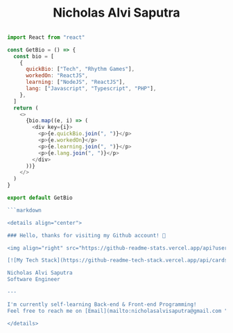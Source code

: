 <h1 align="center"> Nicholas Alvi Saputra </h1>

```javascript

import React from "react"

const GetBio = () => {
  const bio = [
    {
      quickBio: ["Tech", "Rhythm Games"],
      workedOn: "ReactJS",
      learning: ["NodeJS", "ReactJS"],
      lang: ["Javascript", "Typescript", "PHP"],
    },
  ]
  return (
    <>
      {bio.map((e, i) => (
        <div key={i}>
          <p>{e.quickBio.join(", ")}</p>
          <p>{e.workedOn}</p>
          <p>{e.learning.join(", ")}</p>
          <p>{e.lang.join(", ")}</p>
        </div>
      ))}
    </>
  )
}

export default GetBio

```markdown

<details align="center">

### Hello, thanks for visiting my Github account! 👋

<img align="right" src="https://github-readme-stats.vercel.app/api?username=kangnikol&show_icons=true&bg_color=1e1e2e&text_color=cdd6f4&icon_color=cba6f7&title_color=94e2d5" />

[![My Tech Stack](https://github-readme-tech-stack.vercel.app/api/cards?lineCount=2&theme=catppuccin_mocha&line1=react%2Creactjs%2C04f5d6%3Bjavascript%2Cjavascript%2Ce1addc%3Bnext.js%2Cnextjs%2C03cdbb%3B&line2=tailwindcss%2Ctailwindcss%2Caaa000%3Bsass%2Csass%2C8715ca%3Bheadlessui%2Cheadlessui%2C8bb4db%3B)

Nicholas Alvi Saputra  
Software Engineer

---

I'm currently self-learning Back-end & Front-end Programming!
Feel free to reach me on [Email](mailto:nicholasalvisaputra@gmail.com "Nicholas's Email") and [Linkedin](https://www.linkedin.com/in/nicholasalvis/ "Nicholas's Linkedin")

</details>
